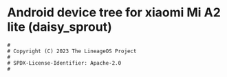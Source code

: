 # Android device tree for xiaomi Mi A2 lite (daisy_sprout)

```
#
# Copyright (C) 2023 The LineageOS Project
#
# SPDX-License-Identifier: Apache-2.0
#
```
